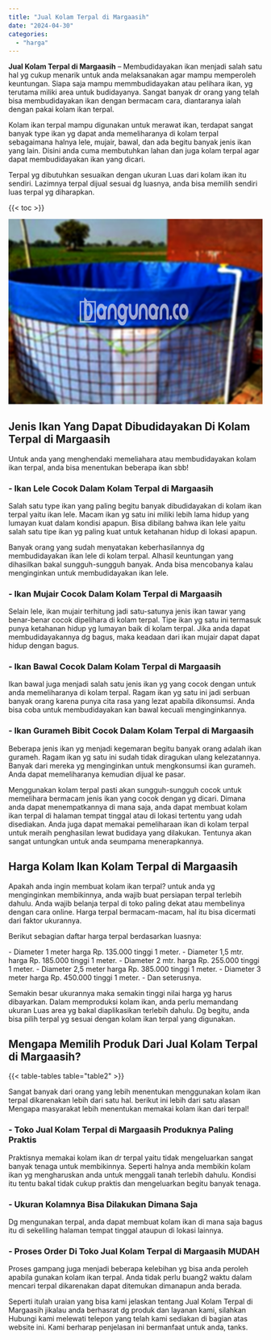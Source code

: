 ```yaml
---
title: "Jual Kolam Terpal di Margaasih"
date: "2024-04-30"
categories: 
  - "harga"
---
```


**Jual Kolam Terpal di Margaasih** – Membudidayakan ikan menjadi salah satu hal yg cukup menarik untuk anda melaksanakan agar mampu memperoleh keuntungan. Siapa saja mampu memmbudidayakan atau pelihara ikan, yg terutama miliki area untuk budidayanya. Sangat banyak dr orang yang telah bisa membudidayakan ikan dengan bermacam cara, diantaranya ialah dengan pakai kolam ikan terpal.

Kolam ikan terpal mampu digunakan untuk merawat ikan, terdapat sangat banyak type ikan yg dapat anda memeliharanya di kolam terpal sebagaimana halnya lele, mujair, bawal, dan ada begitu banyak jenis ikan yang lain. Disini anda cuma membutuhkan lahan dan juga kolam terpal agar dapat membudidayakan ikan yang dicari.

Terpal yg dibutuhkan sesuaikan dengan ukuran Luas dari kolam ikan itu sendiri. Lazimnya terpal dijual sesuai dg luasnya, anda bisa memilih sendiri luas terpal yg diharapkan.

{{< toc >}}

![Jual Kolam Terpal di Margaasih](/images/jual-kolam-terpal-54.png)

## Jenis Ikan Yang Dapat Dibudidayakan Di Kolam Terpal di Margaasih

Untuk anda yang menghendaki memeliahara atau membudidayakan kolam ikan terpal, anda bisa menentukan beberapa ikan sbb!

### \- Ikan Lele Cocok Dalam Kolam Terpal di Margaasih

Salah satu type ikan yang paling begitu banyak dibudidayakan di kolam ikan terpal yaitu ikan lele. Macam ikan yg satu ini miliki lebih lama hidup yang lumayan kuat dalam kondisi apapun. Bisa dibilang bahwa ikan lele yaitu salah satu tipe ikan yg paling kuat untuk ketahanan hidup di lokasi apapun.

Banyak orang yang sudah menyatakan keberhasilannya dg membudidayakan ikan lele di kolam terpal. Alhasil keuntungan yang dihasilkan bakal sungguh-sungguh banyak. Anda bisa mencobanya kalau menginginkan untuk membudidayakan ikan lele.

### \- Ikan Mujair Cocok Dalam Kolam Terpal di Margaasih

Selain lele, ikan mujair terhitung jadi satu-satunya jenis ikan tawar yang benar-benar cocok dipelihara di kolam terpal. Tipe ikan yg satu ini termasuk punya ketahanan hidup yg lumayan baik di kolam terpal. Jika anda dapat membudidayakannya dg bagus, maka keadaan dari ikan mujair dapat dapat hidup dengan bagus.

### \- Ikan Bawal Cocok Dalam Kolam Terpal di Margaasih

Ikan bawal juga menjadi salah satu jenis ikan yg yang cocok dengan untuk anda memeliharanya di kolam terpal. Ragam ikan yg satu ini jadi serbuan banyak orang karena punya cita rasa yang lezat apabila dikonsumsi. Anda bisa coba untuk membudidayakan kan bawal kecuali menginginkannya.

### \- Ikan Gurameh Bibit Cocok Dalam Kolam Terpal di Margaasih

Beberapa jenis ikan yg menjadi kegemaran begitu banyak orang adalah ikan gurameh. Ragam ikan yg satu ini sudah tidak diragukan ulang kelezatannya. Banyak dari mereka yg menginginkan untuk mengkonsumsi ikan gurameh. Anda dapat memeliharanya kemudian dijual ke pasar.

Menggunakan kolam terpal pasti akan sungguh-sungguh cocok untuk memelihara bermacam jenis ikan yang cocok dengan yg dicari. Dimana anda dapat menempatkannya di mana saja, anda dapat membuat kolam ikan terpal di halaman tempat tinggal atau di lokasi tertentu yang udah disediakan. Anda juga dapat memakai pemeliharaan ikan di kolam terpal untuk meraih penghasilan lewat budidaya yang dilakukan. Tentunya akan sangat untungkan untuk anda seumpama menerapkannya.

## Harga Kolam Ikan Kolam Terpal di Margaasih

Apakah anda ingin membuat kolam ikan terpal? untuk anda yg menginginkan membikinnya, anda wajib buat persiapan terpal terlebih dahulu. Anda wajib belanja terpal di toko paling dekat atau membelinya dengan cara online. Harga terpal bermacam-macam, hal itu bisa dicermati dari faktor ukurannya.

Berikut sebagian daftar harga terpal berdasarkan luasnya:

\- Diameter 1 meter harga Rp. 135.000 tinggi 1 meter. - Diameter 1,5 mtr. harga Rp. 185.000 tinggi 1 meter. - Diameter 2 mtr. harga Rp. 255.000 tinggi 1 meter. - Diameter 2,5 meter harga Rp. 385.000 tinggi 1 meter. - Diameter 3 meter harga Rp. 450.000 tinggi 1 meter. - Dan seterusnya.

Semakin besar ukurannya maka semakin tinggi nilai harga yg harus dibayarkan. Dalam memproduksi kolam ikan, anda perlu memandang ukuran Luas area yg bakal diaplikasikan terlebih dahulu. Dg begitu, anda bisa pilih terpal yg sesuai dengan kolam ikan terpal yang digunakan.

## Mengapa Memilih Produk Dari Jual Kolam Terpal di Margaasih?

{{< table-tables table="table2" >}}

Sangat banyak dari orang yang lebih menentukan menggunakan kolam ikan terpal dikarenakan lebih dari satu hal. berikut ini lebih dari satu alasan Mengapa masyarakat lebih menentukan memakai kolam ikan dari terpal!

### \- Toko Jual Kolam Terpal di Margaasih Produknya Paling Praktis

Praktisnya memakai kolam ikan dr terpal yaitu tidak mengeluarkan sangat banyak tenaga untuk membikinnya. Seperti halnya anda membikin kolam ikan yg mengharuskan anda untuk menggali tanah terlebih dahulu. Kondisi itu tentu bakal tidak cukup praktis dan mengeluarkan begitu banyak tenaga.

### \- Ukuran Kolamnya Bisa Dilakukan Dimana Saja

Dg mengunakan terpal, anda dapat membuat kolam ikan di mana saja bagus itu di sekeliling halaman tempat tinggal ataupun di lokasi lainnya.

### \- Proses Order Di Toko Jual Kolam Terpal di Margaasih MUDAH

Proses gampang juga menjadi beberapa kelebihan yg bisa anda peroleh apabila gunakan kolam ikan terpal. Anda tidak perlu buang2 waktu dalam mencari terpal dikarenakan dapat ditemukan dimanapun anda berada.

Seperti itulah uraian yang bisa kami jelaskan tentang Jual Kolam Terpal di Margaasih jikalau anda berhasrat dg produk dan layanan kami, silahkan Hubungi kami melewati telepon yang telah kami sediakan di bagian atas website ini. Kami berharap penjelasan ini bermanfaat untuk anda, tanks.
